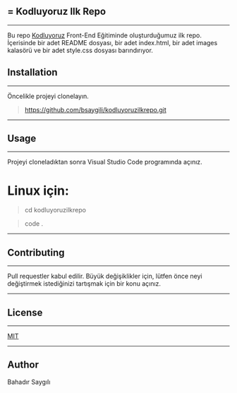 ## = Kodluyoruz Ilk Repo

---

Bu repo [Kodluyoruz](https://www.kodluyoruz.org/) Front-End Eğitiminde oluşturduğumuz ilk repo. İçerisinde bir adet README dosyası, bir adet index.html, bir adet images kalasörü ve bir adet style.css dosyası barındırıyor.

## Installation

---

Öncelikle projeyi clonelayın.

> https://github.com/bsaygili/kodluyoruzilkrepo.git

---

## Usage

---

Projeyi cloneladıktan sonra Visual Studio Code programında açınız.

# Linux için:

> cd kodluyoruzilkrepo

> code .

---

## Contributing

---

Pull requestler kabul edilir. Büyük değişiklikler için, lütfen önce neyi değiştirmek istediğinizi tartışmak için bir konu açınız.

---

## License

---

[MIT](https://choosealicense.com/licenses/mit/)

---

## Author

Bahadır Saygılı
